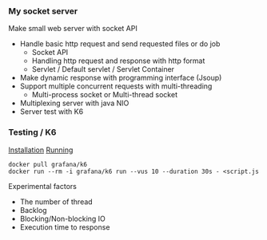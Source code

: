 ### My socket server
Make small web server with socket API  

- Handle basic http request and send requested files or do job   
   - Socket API
   - Handling http request and response with http format
   - Servlet / Default servlet / Servlet Container
- Make dynamic response with programming interface (Jsoup)
- Support multiple concurrent requests with multi-threading
   - Multi-process socket or Multi-thread socket
- Multiplexing server with java NIO 
- Server test with K6

### Testing / K6
[Installation](https://k6.io/docs/getting-started/installation/)
[Running](https://k6.io/docs/getting-started/running-k6/)

```
docker pull grafana/k6
docker run --rm -i grafana/k6 run --vus 10 --duration 30s - <script.js
```

Experimental factors
- The number of thread
- Backlog
- Blocking/Non-blocking IO
- Execution time to response
